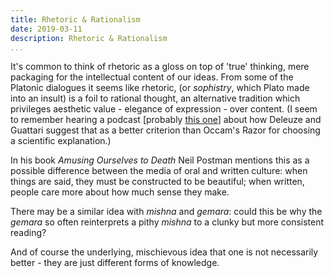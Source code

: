 ```yaml
---
title: Rhetoric & Rationalism
date: 2019-03-11
description: Rhetoric & Rationalism
...
```


It's common to think of rhetoric as a gloss on top of 'true' thinking,
mere packaging for the intellectual content of our ideas. From some of
the Platonic dialogues it seems like rhetoric, (or *sophistry*, which
Plato made into an insult) is a foil to rational thought, an alternative
tradition which privileges aesthetic value - elegance of expression -
over content. (I seem to remember hearing a podcast \[probably [this
one](https://partiallyexaminedlife.com/2013/05/14/ep76-deleuze/)\] about
how Deleuze and Guattari suggest that as a better criterion than Occam's
Razor for choosing a scientific explanation.)

In his book *Amusing Ourselves to Death* Neil Postman mentions this as a
possible difference between the media of oral and written culture: when
things are said, they must be constructed to be beautiful; when written,
people care more about how much sense they make.

There may be a similar idea with *mishna* and *gemara*: could this be
why the *gemara* so often reinterprets a pithy *mishna* to a clunky but
more consistent reading?

And of course the underlying, mischievous idea that one is not
necessarily better - they are just different forms of knowledge.
